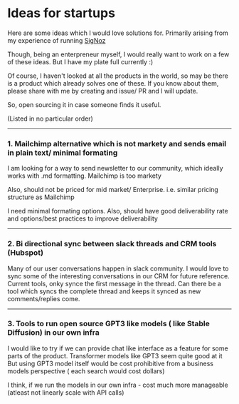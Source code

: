 # Ideas for startups

Here are some ideas which I would love solutions for. Primarily arising from my experience of running [SigNoz](https://twitter.com/SigNozHQ) 

Though, being an enterpreneur myself, I would really want to work on a few of these ideas. But I have my plate full currently :) 

Of course, I haven't looked at all the products in the world, so may be there is a product which already solves one of these. If you know about them, please share with me by creating and issue/ PR and I will update.

So, open sourcing it in case someone finds it useful.


(Listed in no particular order)

----

### 1. Mailchimp alternative which is not markety and sends email in plain text/ minimal formating

I am looking for a way to send newsletter to our community, which ideally works with .md formatting. Mailchimp is too markety

Also, should not be priced for mid market/ Enterprise. i.e. similar pricing structure as Mailchimp

I need minimal formating options. Also, should have good deliverability rate and options/best practices to improve deliverability

----

### 2. Bi directional sync between slack threads and CRM tools (Hubspot) 

Many of our user conversations happen in slack community. I would love to sync some of the interesting conversations in our CRM for future reference. Current tools, onky synce the first message in the thread. Can there be a tool which syncs the complete thread and keeps it synced as new comments/replies come.

---

### 3. Tools to run open source GPT3 like models ( like Stable Diffusion) in our own infra

I would like to try if we can provide chat like interface as a feature for some parts of the product. Transformer models like GPT3 seem quite good at it
But using GPT3 model itself would be cost prohibitive from a business models perspective ( each search would cost dollars)

I think, if we run the models in our own infra - cost much more manageable (atleast not linearly scale with API calls)

